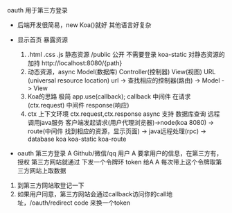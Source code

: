 oauth 用于第三方登录

- 后端开发很简易，new Koa()就好
  其他语言好复杂 
- 显示首页 
  暴露资源
  1. .html .css .js  静态资源
      /public 公开 不需要登录
      koa-static 对静态资源的加持
      http://localhost:8080/{path}
  2. 动态资源，async Model(数据库) Controller(控制器) View(视图)
     URL (universal resource location)
     url -> 查找相应的控制器(路由) -> Model -> View 
  3. Koa的思路
    极简 
    app.use(callback);
    callback 中间件
    在请求(ctx.request)    中间件  response(响应)
  4. ctx  上下文环境
    ctx.request,ctx.response
    async 支持 数据库查询 远程调用java服务
    客户端发起请求(用户代理浏览器)->node(koa 8080) -> route(中间件 找到相应的资源，显示页面) -> java远程处理(rpc) -> database
    koa koa-static koa-route 

- oauth
 第三方登录
 A   Github/微信/qq  用户
 A 要拿用户的信息，在第三方有，授权
 第三方网站就通过 下发一个令牌环 token 给A
 A 每次带上这个令牌取第三方网站上取数据
 1. 到第三方网站取登记一下
 2. 如果用户同意，第三方网站会通过callback访问你的call地址，/oauth/redirect
  code  来换一个token